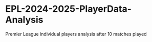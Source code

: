 # EPL-2024-2025-PlayerData-Analysis
Premier League individual players analysis after 10 matches played

